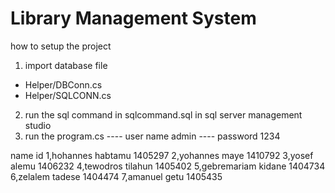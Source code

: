 # Library Management System

how to setup the project

1. import database file

- Helper/DBConn.cs
- Helper/SQLCONN.cs

2. run the sql command in sqlcommand.sql in sql server management studio
3. run the program.cs
 ---- user name admin 
 ---- password 1234

name                    id
1,hohannes habtamu      1405297
2,yohannes maye         1410792
3,yosef alemu           1406232
4,tewodros tilahun      1405402
5,gebremariam kidane    1404734
6,zelalem tadese        1404474
7,amanuel getu          1405435